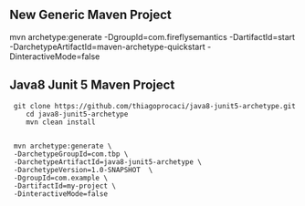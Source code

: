 ## New Generic Maven Project

mvn archetype:generate -DgroupId=com.fireflysemantics -DartifactId=start -DarchetypeArtifactId=maven-archetype-quickstart -DinteractiveMode=false

## Java8 Junit 5 Maven Project

```
 git clone https://github.com/thiagoprocaci/java8-junit5-archetype.git
    cd java8-junit5-archetype
    mvn clean install
    
``` 

```
 mvn archetype:generate \
 -DarchetypeGroupId=com.tbp \
 -DarchetypeArtifactId=java8-junit5-archetype \
 -DarchetypeVersion=1.0-SNAPSHOT  \
 -DgroupId=com.example \
 -DartifactId=my-project \
 -DinteractiveMode=false 
``` 

